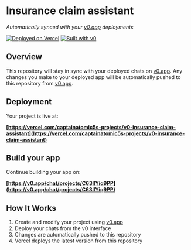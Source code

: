# Insurance claim assistant

*Automatically synced with your [v0.app](https://v0.app) deployments*

[![Deployed on Vercel](https://img.shields.io/badge/Deployed%20on-Vercel-black?style=for-the-badge&logo=vercel)](https://vercel.com/captainatomic5s-projects/v0-insurance-claim-assistant)
[![Built with v0](https://img.shields.io/badge/Built%20with-v0.app-black?style=for-the-badge)](https://v0.app/chat/projects/C63lIYiq9PP)

## Overview

This repository will stay in sync with your deployed chats on [v0.app](https://v0.app).
Any changes you make to your deployed app will be automatically pushed to this repository from [v0.app](https://v0.app).

## Deployment

Your project is live at:

**[https://vercel.com/captainatomic5s-projects/v0-insurance-claim-assistant](https://vercel.com/captainatomic5s-projects/v0-insurance-claim-assistant)**

## Build your app

Continue building your app on:

**[https://v0.app/chat/projects/C63lIYiq9PP](https://v0.app/chat/projects/C63lIYiq9PP)**

## How It Works

1. Create and modify your project using [v0.app](https://v0.app)
2. Deploy your chats from the v0 interface
3. Changes are automatically pushed to this repository
4. Vercel deploys the latest version from this repository